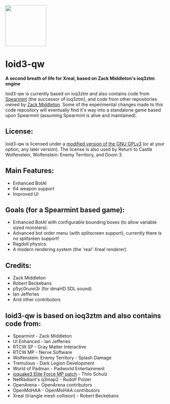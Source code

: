 <img src="https://raw.githubusercontent.com/KuehnhammerTobias/ioqw/master/misc/quakewars.png" width="128">

# Ioid3-qw 

**A second breath of life for Xreal, based on Zack Middleton's ioq3ztm engine**

Ioid3-qw is currently based on ioq3ztm and also contains code from [Spearmint](http://spearmint.pw/) (the successor of ioq3ztm), and code from other repositories owned by [Zack Middleton](https://github.com/zturtleman?tab=repositories).
Some of the experimental changes made to this code repository will eventually find it's way into a standalone game based upon Spearmint (assuming Spearmint is alive and maintained).


## License:

Ioid3-qw is licensed under a [modified version of the GNU GPLv3](COPYING.txt#L625) (or at your option, any later version). The license is also used by Return to Castle Wolfenstein, Wolfenstein: Enemy Territory, and Doom 3.


## Main Features:

  * Enhanced BotAI
  * 64 weapon support
  * Improved UI


## Goals (for a Spearmint based game):

  * Enhanced BotAI with configurable bounding boxes (to allow variable sized monsters).
  * Advanced bot order menu (with splitscreen support), currently there is no splitsreen support!
  * Ragdoll physics.
  * A modern rendering system (the 'real' Xreal renderer).


## Credits:

* Zack Middleton
* Robert Beckebans
* p5yc0runn3r (for dmaHD SDL sound)
* Ian Jefferies
* And other contributors


## Ioid3-qw is based on ioq3ztm and also contains code from:

* Spearmint - Zack Middleton
* UI Enhanced - Ian Jefferies
* RTCW SP - Gray Matter Interactive
* RTCW MP - Nerve Software
* Wolfenstein: Enemy Territory - Splash Damage
* Tremulous - Dark Legion Development
* World of Padman - Padworld Entertainment
* [ioquake3 Elite Force MP patch](http://thilo.kickchat.com/efport-progress/) - Thilo Schulz
* NetRadiant's q3map2 - Rudolf Polzer
* OpenArena - OpenArena contributors
* OpenMoHAA - OpenMoHAA contributors
* Xreal (triangle mesh collision) - Robert Beckebans

